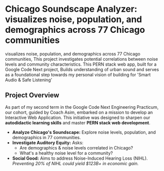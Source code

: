 # Chicago Soundscape Analyzer: visualizes noise, population, and demographics across 77 Chicago communities

visualizes noise, population, and demographics across 77 Chicago communities, This project investigates potential correlations between noise levels and community characteristics. This PERN stack web app, built for a Google Code Next project, Builds understanding of urban sound and serves as a foundational step towards my personal vision of building for 'Smart Audio & Safe Listening'

## Project Overview

As part of my second term in the Google Code Next Engineering Practicum, our cohort, guided by Coach Asim, embarked on a mission to develop an Interactive Web Application. This initiative was designed to sharpen our **autodidactic learning skills** and master **PERN stack web development**.

*   **Analyze Chicago's Soundscape:** Explore noise levels, population, and demographics in 77 communities.
*   **Investigate Auditory Equity:** Asks:
    *   Are demographics & noise levels correlated in Chicago?
    *   What's a healthy noise level for a community?
*   **Social Good:** Aims to address Noise-Induced Hearing Loss (NIHL).
  *Preventing 20% of NIHL could yield $123B+ in economic gain.*

